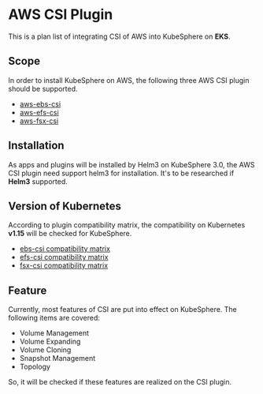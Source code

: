 # AWS CSI Plugin
This is a plan list of integrating CSI of AWS into KubeSphere on **EKS**.

## Scope 
In order to install KubeSphere on AWS, the following three AWS CSI plugin should be supported.
* [aws-ebs-csi](https://github.com/kubernetes-sigs/aws-ebs-csi-driver)
* [aws-efs-csi](https://github.com/kubernetes-sigs/aws-efs-csi-driver)
* [aws-fsx-csi](https://github.com/kubernetes-sigs/aws-fsx-csi-driver)

## Installation
As apps and plugins will be installed by Helm3 on KubeSphere 3.0, the AWS CSI plugin need support helm3 for installation.
It's to be researched if **Helm3** supported. 

## Version of Kubernetes
According to plugin compatibility matrix, the compatibility on Kubernetes **v1.15** will be checked for KubeSphere.
* [ebs-csi compatibility matrix](https://github.com/kubernetes-sigs/aws-ebs-csi-driver#ebs-csi-driver-on-kubernetes)
* [efs-csi compatibility matrix](https://github.com/kubernetes-sigs/aws-efs-csi-driver#efs-csi-driver-on-kubernetes)
* [fsx-csi compatibility matrix](https://github.com/kubernetes-sigs/aws-fsx-csi-driver#fsx-for-lustre-csi-driver-on-kubernetes)

## Feature
Currently, most features of CSI are put into effect on KubeSphere. The following items are covered: 
* Volume Management
* Volume Expanding
* Volume Cloning
* Snapshot Management
* Topology 

So, it will be checked if these features are realized on the CSI plugin.
